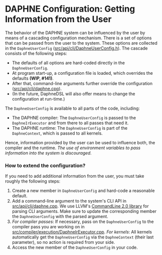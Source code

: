 <!--
Copyright 2021 The DAPHNE Consortium

Licensed under the Apache License, Version 2.0 (the "License");
you may not use this file except in compliance with the License.
You may obtain a copy of the License at

    http://www.apache.org/licenses/LICENSE-2.0

Unless required by applicable law or agreed to in writing, software
distributed under the License is distributed on an "AS IS" BASIS,
WITHOUT WARRANTIES OR CONDITIONS OF ANY KIND, either express or implied.
See the License for the specific language governing permissions and
limitations under the License.
-->

# DAPHNE Configuration: Getting Information from the User

The behavior of the DAPHNE system can be influenced by the user by means of a cascading configuration mechanism.
There is a set of options that can be passed from the user to the system.
These options are collected in the `DaphneUserConfig` ([src/api/cli/DaphneUserConfig.h](https://github.com/daphne-eu/daphne/blob/master/src/api/cli/DaphneUserConfig.h)).
The cascade consists of the following steps:

- The defaults of all options are hard-coded directly in the `DaphneUserConfig`.
- At program start-up, a configuration file is loaded, which overrides the defaults **(WIP, #141)**.
- After that, command-line arguments further override the configuration ([src/api/cli/daphne.cpp](https://github.com/daphne-eu/daphne/blob/master/src/api/cli/daphne.cpp)).
- (In the future, DaphneDSL will also offer means to change the configuration at run-time.)

The `DaphneUserConfig` is available to all parts of the code, including:
- The DAPHNE compiler: The `DaphneUserConfig` is passed to the `DaphneIrExecutor` and from there to all passes that need it.
- The DAPHNE runtime: The `DaphneUserConfig` is part of the `DaphneContext`, which is passed to all kernels.

Hence, information provided by the user can be used to influence both, the compiler and the runtime.
*The use of environment variables to pass information into the system is discouraged.*

### How to extend the configuration?

If you need to add additional information from the user, you must take roughly the following steps:

1. Create a new member in `DaphneUserConfig` and hard-code a reasonable default.
2. Add a command-line argument to the system's CLI API in [src/api/cli/daphne.cpp](https://github.com/daphne-eu/daphne/blob/master/src/api/cli/daphne.cpp). We use LLVM's [CommandLine 2.0 library](https://llvm.org/docs/CommandLine.html) for parsing CLI arguments. Make sure to update the corresponding member the `DaphneUserConfig` with the parsed argument.
3. *For compiler passes*: If necessary, pass on the `DaphneUserConfig` to the compiler pass you are working on in [src/compiler/execution/DaphneIrExecutor.cpp](https://github.com/daphne-eu/daphne/blob/master/src/compiler/execution/DaphneIrExecutor.cpp). *For kernels*: All kernels automatically get the `DaphneUserConfig` via the `DaphneContext` (their last parameter), so no action is required from your side.
4. Access the new member of the `DaphneUserConfig` in your code.
